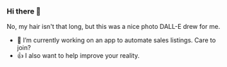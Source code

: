 ### Hi there 👋

<!--
**msmolkin/msmolkin** is a ✨ _special_ ✨ repository because its `README.md` (this file) appears on your GitHub profile.

Here are some ideas to get you started:
-->

No, my hair isn't that long, but this was a nice photo DALL-E drew for me.

- 🔭 I’m currently working on an app to automate sales listings. Care to join?
- 👍 I also want to help improve your reality.

<!--
- 🌱 I’m currently learning ...
- 💬 Ask me about ...
- 📫 How to reach me: ...
- 😄 Pronouns: ...
- ⚡ Fun fact: ...
-->
